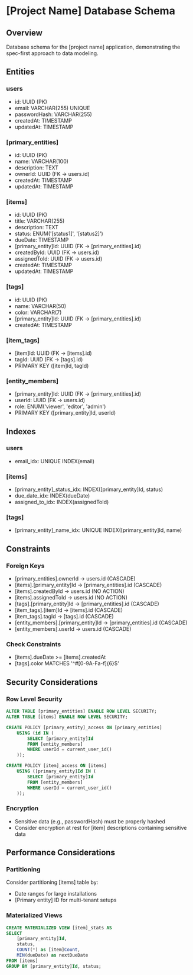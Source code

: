 # [Project Name] Database Schema

## Overview

Database schema for the [project name] application, demonstrating the spec-first approach to data modeling.

## Entities

### users
- id: UUID (PK)
- email: VARCHAR(255) UNIQUE
- passwordHash: VARCHAR(255)
- createdAt: TIMESTAMP
- updatedAt: TIMESTAMP

### [primary_entities]
- id: UUID (PK)
- name: VARCHAR(100)
- description: TEXT
- ownerId: UUID (FK -> users.id)
- createdAt: TIMESTAMP
- updatedAt: TIMESTAMP

### [items]
- id: UUID (PK)
- title: VARCHAR(255)
- description: TEXT
- status: ENUM('[status1]', '[status2]')
- dueDate: TIMESTAMP
- [primary_entity]Id: UUID (FK -> [primary_entities].id)
- createdById: UUID (FK -> users.id)
- assignedToId: UUID (FK -> users.id)
- createdAt: TIMESTAMP
- updatedAt: TIMESTAMP

### [tags]
- id: UUID (PK)
- name: VARCHAR(50)
- color: VARCHAR(7)
- [primary_entity]Id: UUID (FK -> [primary_entities].id)
- createdAt: TIMESTAMP

### [item_tags]
- [item]Id: UUID (FK -> [items].id)
- tagId: UUID (FK -> [tags].id)
- PRIMARY KEY ([item]Id, tagId)

### [entity_members]
- [primary_entity]Id: UUID (FK -> [primary_entities].id)
- userId: UUID (FK -> users.id)
- role: ENUM('viewer', 'editor', 'admin')
- PRIMARY KEY ([primary_entity]Id, userId)

## Indexes

### users
- email_idx: UNIQUE INDEX(email)

### [items]
- [primary_entity]_status_idx: INDEX([primary_entity]Id, status)
- due_date_idx: INDEX(dueDate)
- assigned_to_idx: INDEX(assignedToId)

### [tags]
- [primary_entity]_name_idx: UNIQUE INDEX([primary_entity]Id, name)

## Constraints

### Foreign Keys
- [primary_entities].ownerId -> users.id (CASCADE)
- [items].[primary_entity]Id -> [primary_entities].id (CASCADE)
- [items].createdById -> users.id (NO ACTION)
- [items].assignedToId -> users.id (NO ACTION)
- [tags].[primary_entity]Id -> [primary_entities].id (CASCADE)
- [item_tags].[item]Id -> [items].id (CASCADE)
- [item_tags].tagId -> [tags].id (CASCADE)
- [entity_members].[primary_entity]Id -> [primary_entities].id (CASCADE)
- [entity_members].userId -> users.id (CASCADE)

### Check Constraints
- [items].dueDate >= [items].createdAt
- [tags].color MATCHES '^#[0-9A-Fa-f]{6}$'

## Security Considerations

### Row Level Security
```sql
ALTER TABLE [primary_entities] ENABLE ROW LEVEL SECURITY;
ALTER TABLE [items] ENABLE ROW LEVEL SECURITY;

CREATE POLICY [primary_entity]_access ON [primary_entities]
    USING (id IN (
        SELECT [primary_entity]Id 
        FROM [entity_members] 
        WHERE userId = current_user_id()
    ));

CREATE POLICY [item]_access ON [items]
    USING ([primary_entity]Id IN (
        SELECT [primary_entity]Id 
        FROM [entity_members] 
        WHERE userId = current_user_id()
    ));
```

### Encryption
- Sensitive data (e.g., passwordHash) must be properly hashed
- Consider encryption at rest for [item] descriptions containing sensitive data

## Performance Considerations

### Partitioning
Consider partitioning [items] table by:
- Date ranges for large installations
- [Primary entity] ID for multi-tenant setups

### Materialized Views
```sql
CREATE MATERIALIZED VIEW [item]_stats AS
SELECT 
    [primary_entity]Id,
    status,
    COUNT(*) as [item]Count,
    MIN(dueDate) as nextDueDate
FROM [items]
GROUP BY [primary_entity]Id, status;
```
